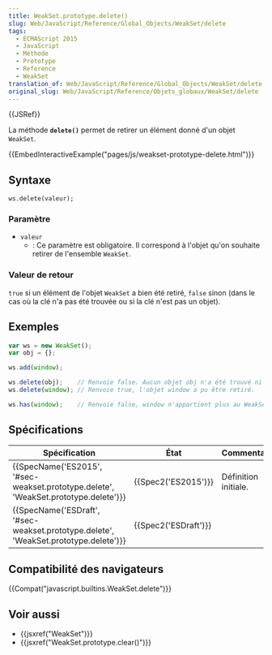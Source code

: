 ```yaml
---
title: WeakSet.prototype.delete()
slug: Web/JavaScript/Reference/Global_Objects/WeakSet/delete
tags:
  - ECMAScript 2015
  - JavaScript
  - Méthode
  - Prototype
  - Reference
  - WeakSet
translation_of: Web/JavaScript/Reference/Global_Objects/WeakSet/delete
original_slug: Web/JavaScript/Reference/Objets_globaux/WeakSet/delete
---
```

{{JSRef}}

La méthode **`delete()`** permet de retirer un élément donné d'un objet `WeakSet`.

{{EmbedInteractiveExample("pages/js/weakset-prototype-delete.html")}}

## Syntaxe

    ws.delete(valeur);

### Paramètre

- `valeur`
  - : Ce paramètre est obligatoire. Il correspond à l'objet qu'on souhaite retirer de l'ensemble `WeakSet`.

### Valeur de retour

`true` si un élément de l'objet `WeakSet` a bien été retiré, `false` sinon (dans le cas où la clé n'a pas été trouvée ou si la clé n'est pas un objet).

## Exemples

```js
var ws = new WeakSet();
var obj = {};

ws.add(window);

ws.delete(obj);    // Renvoie false. Aucun objet obj n'a été trouvé ni retiré.
ws.delete(window); // Renvoie true, l'objet window a pu être retiré.

ws.has(window);    // Renvoie false, window n'appartient plus au WeakSet.
```

## Spécifications

| Spécification                                                                                                    | État                         | Commentaires         |
| ---------------------------------------------------------------------------------------------------------------- | ---------------------------- | -------------------- |
| {{SpecName('ES2015', '#sec-weakset.prototype.delete', 'WeakSet.prototype.delete')}} | {{Spec2('ES2015')}}     | Définition initiale. |
| {{SpecName('ESDraft', '#sec-weakset.prototype.delete', 'WeakSet.prototype.delete')}} | {{Spec2('ESDraft')}} |                      |

## Compatibilité des navigateurs

{{Compat("javascript.builtins.WeakSet.delete")}}

## Voir aussi

- {{jsxref("WeakSet")}}
- {{jsxref("WeakSet.prototype.clear()")}}
